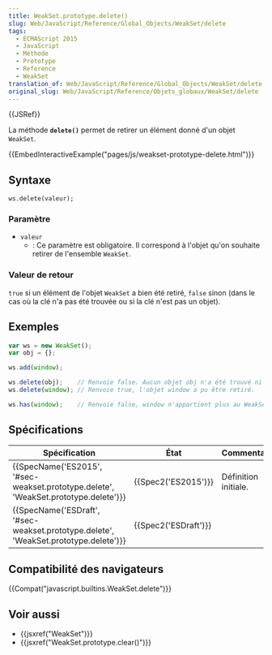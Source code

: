 ```yaml
---
title: WeakSet.prototype.delete()
slug: Web/JavaScript/Reference/Global_Objects/WeakSet/delete
tags:
  - ECMAScript 2015
  - JavaScript
  - Méthode
  - Prototype
  - Reference
  - WeakSet
translation_of: Web/JavaScript/Reference/Global_Objects/WeakSet/delete
original_slug: Web/JavaScript/Reference/Objets_globaux/WeakSet/delete
---
```

{{JSRef}}

La méthode **`delete()`** permet de retirer un élément donné d'un objet `WeakSet`.

{{EmbedInteractiveExample("pages/js/weakset-prototype-delete.html")}}

## Syntaxe

    ws.delete(valeur);

### Paramètre

- `valeur`
  - : Ce paramètre est obligatoire. Il correspond à l'objet qu'on souhaite retirer de l'ensemble `WeakSet`.

### Valeur de retour

`true` si un élément de l'objet `WeakSet` a bien été retiré, `false` sinon (dans le cas où la clé n'a pas été trouvée ou si la clé n'est pas un objet).

## Exemples

```js
var ws = new WeakSet();
var obj = {};

ws.add(window);

ws.delete(obj);    // Renvoie false. Aucun objet obj n'a été trouvé ni retiré.
ws.delete(window); // Renvoie true, l'objet window a pu être retiré.

ws.has(window);    // Renvoie false, window n'appartient plus au WeakSet.
```

## Spécifications

| Spécification                                                                                                    | État                         | Commentaires         |
| ---------------------------------------------------------------------------------------------------------------- | ---------------------------- | -------------------- |
| {{SpecName('ES2015', '#sec-weakset.prototype.delete', 'WeakSet.prototype.delete')}} | {{Spec2('ES2015')}}     | Définition initiale. |
| {{SpecName('ESDraft', '#sec-weakset.prototype.delete', 'WeakSet.prototype.delete')}} | {{Spec2('ESDraft')}} |                      |

## Compatibilité des navigateurs

{{Compat("javascript.builtins.WeakSet.delete")}}

## Voir aussi

- {{jsxref("WeakSet")}}
- {{jsxref("WeakSet.prototype.clear()")}}
